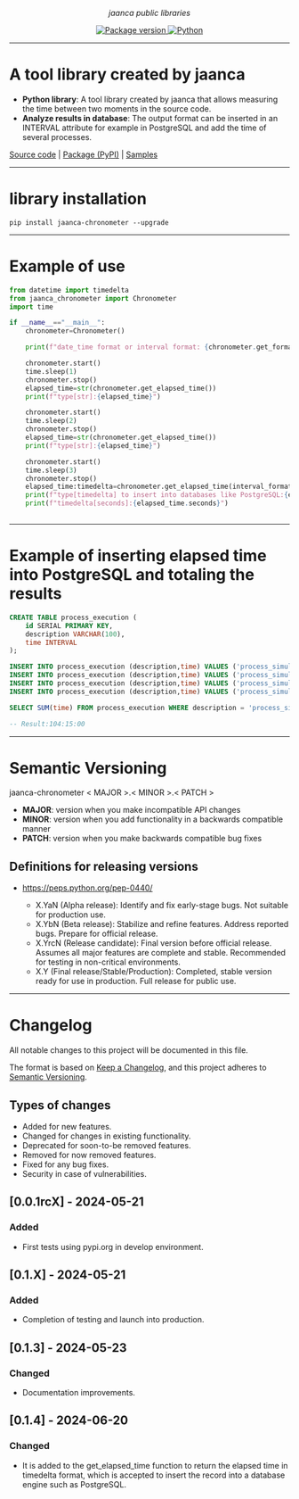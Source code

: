 <p align="center">
    <em>jaanca public libraries</em>
</p>

<p align="center">
<a href="https://pypi.org/project/jaanca-chronometer" target="_blank">
    <img src="https://img.shields.io/pypi/v/jaanca-chronometer?color=blue&label=PyPI%20Package" alt="Package version">
</a>
<a href="(https://www.python.org" target="_blank">
    <img src="https://img.shields.io/badge/Python-%5B%3E%3D3.8%2C%3C%3D3.11%5D-blue" alt="Python">
</a>
</p>


---

#  A tool library created by jaanca

* **Python library**: A tool library created by jaanca that allows measuring the time between two moments in the source code.
* **Analyze results in database**: The output format can be inserted in an INTERVAL attribute for example in PostgreSQL and add the time of several processes.

[Source code](https://github.com/jaanca/python-libraries/tree/main/jaanca-chronometer)
| [Package (PyPI)](https://pypi.org/project/jaanca-chronometer/)
| [Samples](https://github.com/jaanca/python-libraries/tree/main/jaanca-chronometer/samples)

---

# library installation
```console
pip install jaanca-chronometer --upgrade
```

---
# Example of use

```python
from datetime import timedelta
from jaanca_chronometer import Chronometer
import time

if __name__=="__main__":
    chronometer=Chronometer()

    print(f"date_time format or interval format: {chronometer.get_format_time()}")

    chronometer.start()
    time.sleep(1)
    chronometer.stop()
    elapsed_time=str(chronometer.get_elapsed_time())
    print(f"type[str]:{elapsed_time}")

    chronometer.start()
    time.sleep(2)
    chronometer.stop()
    elapsed_time=str(chronometer.get_elapsed_time())
    print(f"type[str]:{elapsed_time}")

    chronometer.start()
    time.sleep(3)
    chronometer.stop()
    elapsed_time:timedelta=chronometer.get_elapsed_time(interval_format=False)
    print(f"type[timedelta] to insert into databases like PostgreSQL:{elapsed_time}")
    print(f"timedelta[seconds]:{elapsed_time.seconds}")
    
```

---
# Example of inserting elapsed time into PostgreSQL and totaling the results

```sql
CREATE TABLE process_execution (
    id SERIAL PRIMARY KEY,
    description VARCHAR(100),
    time INTERVAL
);

INSERT INTO process_execution (description,time) VALUES ('process_simulator','01:30:00'::interval);
INSERT INTO process_execution (description,time) VALUES ('process_simulator','02:15:00'::interval);
INSERT INTO process_execution (description,time) VALUES ('process_simulator','00:45:00'::interval);
INSERT INTO process_execution (description,time) VALUES ('process_simulator','99:45:00'::interval);

SELECT SUM(time) FROM process_execution WHERE description = 'process_simulator';

-- Result:104:15:00

```

---

# Semantic Versioning

jaanca-chronometer < MAJOR >.< MINOR >.< PATCH >

* **MAJOR**: version when you make incompatible API changes
* **MINOR**: version when you add functionality in a backwards compatible manner
* **PATCH**: version when you make backwards compatible bug fixes

## Definitions for releasing versions
* https://peps.python.org/pep-0440/

    - X.YaN (Alpha release): Identify and fix early-stage bugs. Not suitable for production use.
    - X.YbN (Beta release): Stabilize and refine features. Address reported bugs. Prepare for official release.
    - X.YrcN (Release candidate): Final version before official release. Assumes all major features are complete and stable. Recommended for testing in non-critical environments.
    - X.Y (Final release/Stable/Production): Completed, stable version ready for use in production. Full release for public use.
---

# Changelog

All notable changes to this project will be documented in this file.

The format is based on [Keep a Changelog](https://keepachangelog.com/en/1.0.0/),
and this project adheres to [Semantic Versioning](https://semver.org/spec/v2.0.0.html).

## Types of changes

- Added for new features.
- Changed for changes in existing functionality.
- Deprecated for soon-to-be removed features.
- Removed for now removed features.
- Fixed for any bug fixes.
- Security in case of vulnerabilities.

## [0.0.1rcX] - 2024-05-21
### Added
- First tests using pypi.org in develop environment.

## [0.1.X] - 2024-05-21
### Added
- Completion of testing and launch into production.

## [0.1.3] - 2024-05-23
### Changed
- Documentation improvements.

## [0.1.4] - 2024-06-20
### Changed
- It is added to the get_elapsed_time function to return the elapsed time in timedelta format, which is accepted to insert the record into a database engine such as PostgreSQL.
